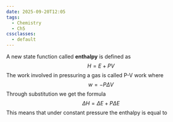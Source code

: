 ```yaml
---
date: 2025-09-20T12:05
tags:
  - Chemistry
  - Ch5
cssclasses:
  - default
---
```

A new state function called **enthalpy** is defined as$$H=E+PV$$
The work involved in pressuring a gas is called P-V work where $$w=-P\Delta V$$
Through substitution we get the formula$$\Delta H=\Delta E+P\Delta E$$
This means that under constant pressure the enthalpy is equal to 
